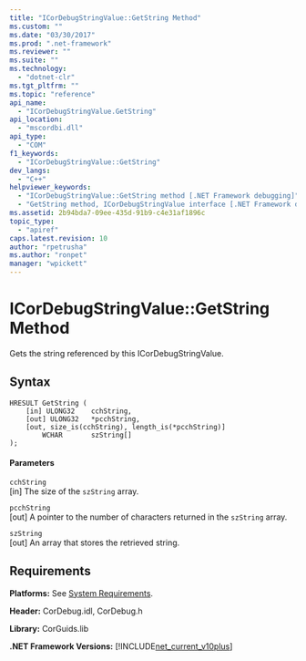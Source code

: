 ```yaml
---
title: "ICorDebugStringValue::GetString Method"
ms.custom: ""
ms.date: "03/30/2017"
ms.prod: ".net-framework"
ms.reviewer: ""
ms.suite: ""
ms.technology: 
  - "dotnet-clr"
ms.tgt_pltfrm: ""
ms.topic: "reference"
api_name: 
  - "ICorDebugStringValue.GetString"
api_location: 
  - "mscordbi.dll"
api_type: 
  - "COM"
f1_keywords: 
  - "ICorDebugStringValue::GetString"
dev_langs: 
  - "C++"
helpviewer_keywords: 
  - "ICorDebugStringValue::GetString method [.NET Framework debugging]"
  - "GetString method, ICorDebugStringValue interface [.NET Framework debugging]"
ms.assetid: 2b94bda7-09ee-435d-91b9-c4e31af1896c
topic_type: 
  - "apiref"
caps.latest.revision: 10
author: "rpetrusha"
ms.author: "ronpet"
manager: "wpickett"
---
```

# ICorDebugStringValue::GetString Method
Gets the string referenced by this ICorDebugStringValue.  
  
## Syntax  
  
```  
HRESULT GetString (  
    [in] ULONG32    cchString,  
    [out] ULONG32   *pcchString,  
    [out, size_is(cchString), length_is(*pcchString)]   
        WCHAR       szString[]  
);  
```  
  
#### Parameters  
 `cchString`  
 [in] The size of the `szString` array.  
  
 `pcchString`  
 [out] A pointer to the number of characters returned in the `szString` array.  
  
 `szString`  
 [out] An array that stores the retrieved string.  
  
## Requirements  
 **Platforms:** See [System Requirements](../../../../docs/framework/get-started/system-requirements.md).  
  
 **Header:** CorDebug.idl, CorDebug.h  
  
 **Library:** CorGuids.lib  
  
 **.NET Framework Versions:** [!INCLUDE[net_current_v10plus](../../../../includes/net-current-v10plus-md.md)]
